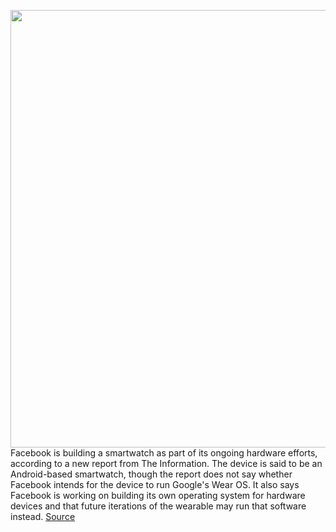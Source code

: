 <img src='https://cdn.vox-cdn.com/thumbor/DaCFh3Y-7tgip3VkiVuzljQNrN0=/0x0:2040x1360/1200x800/filters:focal(883x755:1209x1081)/cdn.vox-cdn.com/uploads/chorus_image/image/68812002/jbareham_180405_1777_facebook_0003.0.jpg' width='700px' /><br/>
Facebook is building a smartwatch as part of its ongoing hardware efforts, according to a new report from The Information. The device is said to be an Android-based smartwatch, though the report does not say whether Facebook intends for the device to run Google's Wear OS. It also says Facebook is working on building its own operating system for hardware devices and that future iterations of the wearable may run that software instead.
<a href='https://www.theverge.com/2021/2/12/22280798/facebook-smartwatch-messaging-health-fitness-release-date'> Source <a/>